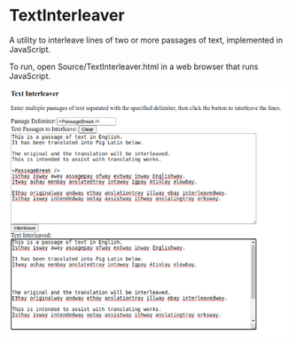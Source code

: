 TextInterleaver
===============

A utility to interleave lines of two or more passages of text, implemented in JavaScript.

To run, open Source/TextInterleaver.html in a web browser that runs JavaScript.

<img src="Screenshot.png"></img>
